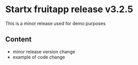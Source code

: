 
# Startx fruitapp release v3.2.5

This is a minor release used for demo purposes

## Content

- minor release version change
- example of code change
